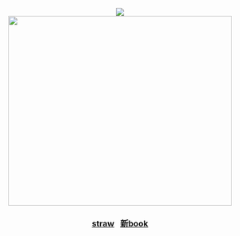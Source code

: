
<div align = "center">

![](https://komarev.com/ghpvc/?username=zyvism&color=7a7a7a&style=flat-square&label=victims)
<br>
<img src="https://files.catbox.moe/k7lqth.png" width="450" height="382"><br>
<h3> <a href="https://femcelgeto.straw.page/">straw</a>⠀<a href="https://goge.atabook.org">新book</a>

